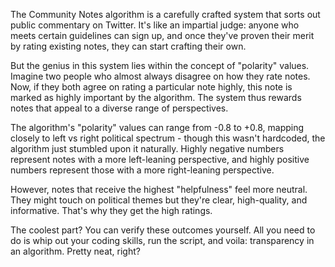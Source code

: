 The Community Notes algorithm is a carefully crafted system that sorts out public commentary on Twitter. It's like an impartial judge: anyone who meets certain guidelines can sign up, and once they've proven their merit by rating existing notes, they can start crafting their own.

But the genius in this system lies within the concept of "polarity" values. Imagine two people who almost always disagree on how they rate notes. Now, if they both agree on rating a particular note highly, this note is marked as highly important by the algorithm. The system thus rewards notes that appeal to a diverse range of perspectives. 

The algorithm's "polarity" values can range from -0.8 to +0.8, mapping closely to left vs right political spectrum - though this wasn't hardcoded, the algorithm just stumbled upon it naturally. Highly negative numbers represent notes with a more left-leaning perspective, and highly positive numbers represent those with a more right-leaning perspective.

However, notes that receive the highest "helpfulness" feel more neutral. They might touch on political themes but they're clear, high-quality, and informative. That's why they get the high ratings. 

The coolest part? You can verify these outcomes yourself. All you need to do is whip out your coding skills, run the script, and voila: transparency in an algorithm. Pretty neat, right?